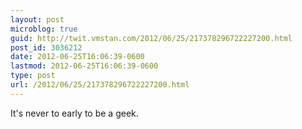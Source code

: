 ```yaml
---
layout: post
microblog: true
guid: http://twit.vmstan.com/2012/06/25/217378296722227200.html
post_id: 3036212
date: 2012-06-25T16:06:39-0600
lastmod: 2012-06-25T16:06:39-0600
type: post
url: /2012/06/25/217378296722227200.html
---
```

It's never to early to be a geek.
